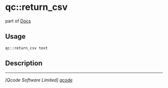 qc::return_csv
==============

part of [Docs](../index.md)

Usage
-----
`qc::return_csv text`

Description
-----------


----------------------------------
*[Qcode Software Limited] [qcode]*

[qcode]: http://www.qcode.co.uk "Qcode Software"